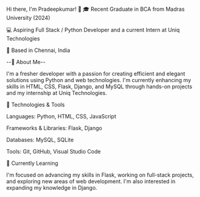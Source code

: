 
Hi there, I'm Pradeepkumar! 👋
🎓 Recent Graduate in BCA from Madras University (2024)

💻 Aspiring Full Stack / Python Developer and a current Intern at Uniq Technologies

📍 Based in Chennai, India


--🚀 About Me--

I'm a fresher developer with a passion for creating efficient and elegant solutions using Python and web technologies. I'm currently enhancing my skills in HTML, CSS, Flask, Django, and MySQL through hands-on projects and my internship at Uniq Technologies.

🔧 Technologies & Tools

Languages: Python, HTML, CSS, JavaScript

Frameworks & Libraries: Flask, Django

Databases: MySQL, SQLite 

Tools: Git, GitHub, Visual Studio Code


🌱 Currently Learning

I'm focused on advancing my skills in Flask, working on full-stack projects, and exploring new areas of web development. I'm also interested in expanding my knowledge in Django.

